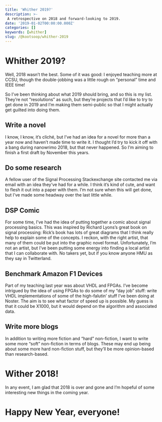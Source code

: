 ```yaml
---
title: 'Whither 2019?'
description: >-
 A retrospective on 2018 and forward-looking to 2019.
date: '2019-01-02T00:00:00.000Z'
categories: []
keywords: [whither]
slug: /@kootsoop/whither-2019
---
```


# Whither 2019?

Well, 2018 wasn’t the best. Some of it was good: I enjoyed teaching more at CCSU, though the double-jobbing was a little rough on “personal” time and IEEE time!


So I’ve been thinking about what 2019 should bring, and so this is my list. They’re not “resolutions” as such, but they’re projects that I’d like to try to get done in 2019 and I’m making them semi-public so that I might actually get guilted into doing them.

## Write a novel

I know, I know, it’s cliché, but I’ve had an idea for a novel for more than a year now and haven’t made time to write it. I thought I’d try to kick it off with a bang during nanowrimo 2018, but that never happened. So I’m aiming to finish a first draft by November this years.

## Do some research

A fellow user of the Signal Processing Stackexchange site contacted me via email with an idea they’ve had for a while. I think it’s kind of cute, and want to flesh it out into a paper with them. I’m not sure when this will get done, but I’ve made some headway over the last little while.

## DSP Comic

For some time, I’ve had the idea of putting together a comic about signal processing basics. This was inspired by Richard Lyons’s great book on signal processing: Rick’s book has lots of great diagrams that I think really help to explain some of the concepts. I reckon, with the right artist, that many of them could be put into the graphic novel format. Unfortunately, I’m not an artist, but I’ve been putting some energy into finding a local artist that I can collaborate with. No takers yet, but if you know anyone HMU as they say in Twitterland.

## Benchmark Amazon F1 Devices

Part of my teaching last year was about VHDL and FPGAs. I’ve become intrigued by the idea of using FPGAs to do some of my “day job” stuff: write VHDL implementations of some of the high-falutin’ stuff I’ve been doing at Noster. The aim is to see what factor of speed up is possible. My guess is that it could be X1000, but it would depend on the algorithm and associated data.

## Write more blogs

In addition to writing more fiction and “hard” non-fiction, I want to write some more “soft” non-fiction in terms of blogs. These may end up being about some more hard non-fiction stuff, but they’ll be more opinion-based than research-based.

# Wither 2018!

In any event, I am glad that 2018 is over and gone and I’m hopeful of some interesting new things in the coming year.

# Happy New Year, everyone!
